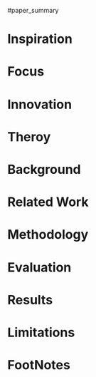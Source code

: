 #paper_summary 

# Inspiration



# Focus



# Innovation



# Theroy



# Background



# Related Work




# Methodology



# Evaluation



# Results



# Limitations


# FootNotes
